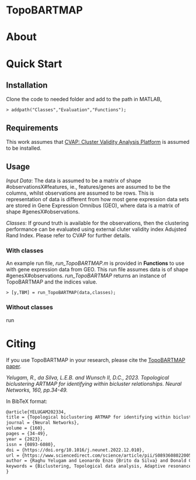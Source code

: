 # TopoBARTMAP


# About

# Quick Start

## Installation
Clone the code to needed folder and add to the path in MATLAB,
```
> addpath("Classes","Evaluation","Functions");
```
## Requirements
This work assumes that [CVAP: Cluster Validity Analysis Platform](https://www.mathworks.com/matlabcentral/fileexchange/14620-cvap-cluster-validity-analysis-platform-cluster-analysis-and-validation-tool) is assumed to be installed.

## Usage
*Input Data*: The data is assumed to be a matrix of shape #observationsX#features, ie., features/genes are assumed to be the columns, whilst observations are assumed to be rows. This is representation of data is different from how most gene expression data sets are stored in Gene Expression Omnibus (GEO), where data is a matrix of shape #genesX#observations.

*Classes*: If ground truth is available for the observations, then the clustering performance can be evaluated using external cluter validity index Adujsted Rand Index. Please refer to CVAP for further details.

### With classes
An example run file, *run_TopoBARTMAP.m* is provided in **Functions** to use with gene expression data from GEO. This run file assumes data is of shape #genesX#observations. *run_TopoBARTMAP* returns an instance of TopoBARTMAP and the indices value.
```
> [y,TBM] = run_TopoBARTMAP(data,classes);
```

### Without classes
run 


# Citing

If you use TopoBARTMAP in your research, please cite the [TopoBARTMAP paper](https://doi.org/10.1016/j.neunet.2022.12.010).

*Yelugam, R., da Silva, L.E.B. and Wunsch II, D.C., 2023. Topological biclustering ARTMAP for identifying within bicluster relationships. Neural Networks, 160, pp.34-49.*

In BibTeX format:

```tex
@article{YELUGAM202334,
title = {Topological biclustering ARTMAP for identifying within bicluster relationships},
journal = {Neural Networks},
volume = {160},
pages = {34-49},
year = {2023},
issn = {0893-6080},
doi = {https://doi.org/10.1016/j.neunet.2022.12.010},
url = {https://www.sciencedirect.com/science/article/pii/S0893608022005020},
author = {Raghu Yelugam and Leonardo Enzo {Brito da Silva} and Donald C. {Wunsch II}},
keywords = {Biclustering, Topological data analysis, Adaptive resonance theory (ART), Gene expression, Gene Co-expression}
}
```
